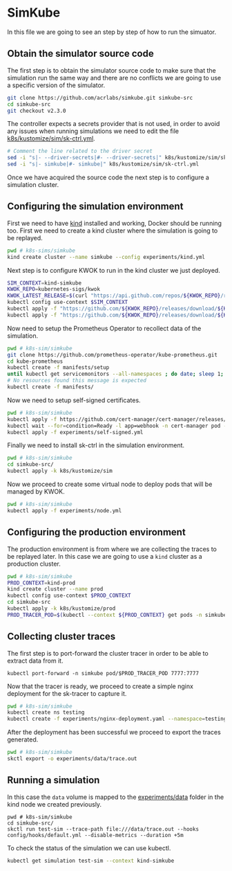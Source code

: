 

# SimKube
In this file we are going to see an step by step of how to run the simuator.
## Obtain the simulator source code
The first step is to obtain the simulator source code to make sure that the simulation run the same way and there are no conflicts we are going to use a specific version of the simulator.
```sh
git clone https://github.com/acrlabs/simkube.git simkube-src
cd simkube-src
git checkout v2.3.0
```
The controller expects a secrets provider that is not used, in order to avoid any issues when running simulations we need to edit the file [k8s/kustomize/sim/sk-ctrl.yml](k8s/kustomize/sim/sk-ctrl.yml).
```sh
# Comment the line related to the driver secret
sed -i "s|- --driver-secrets|#- --driver-secrets|" k8s/kustomize/sim/sk-ctrl.yml 
sed -i "s|- simkube|#- simkube|" k8s/kustomize/sim/sk-ctrl.yml 
```
Once we have acquired the source code the next step is to configure a simulation cluster.
## Configuring the simulation environment
First we need to have [kind](https://kind.sigs.k8s.io/) installed and working, Docker should be running too.
First we need to create a kind cluster where the simulation is going to be replayed.
```sh
pwd # k8s-sims/simkube
kind create cluster --name simkube --config experiments/kind.yml
```
Next step is to configure KWOK to run in the kind cluster we just deployed.
```sh
SIM_CONTEXT=kind-simkube
KWOK_REPO=kubernetes-sigs/kwok
KWOK_LATEST_RELEASE=$(curl "https://api.github.com/repos/${KWOK_REPO}/releases/latest" | jq -r '.tag_name')
kubectl config use-context $SIM_CONTEXT
kubectl apply -f "https://github.com/${KWOK_REPO}/releases/download/${KWOK_LATEST_RELEASE}/kwok.yaml"
kubectl apply -f "https://github.com/${KWOK_REPO}/releases/download/${KWOK_LATEST_RELEASE}/stage-fast.yaml"
```
Now need to setup the Prometheus Operator to recollect data of the simulation.
```sh
pwd # k8s-sim/simkube
git clone https://github.com/prometheus-operator/kube-prometheus.git
cd kube-prometheus
kubectl create -f manifests/setup
until kubectl get servicemonitors --all-namespaces ; do date; sleep 1; echo ""; done
# No resources found this message is expected
kubectl create -f manifests/
``` 
Now we need to setup self-signed certificates.
```sh
pwd # k8s-sim/simkube
kubectl apply -f https://github.com/cert-manager/cert-manager/releases/download/v1.14.3/cert-manager.yaml
kubectl wait --for=condition=Ready -l app=webhook -n cert-manager pod --timeout=60s
kubectl apply -f experiments/self-signed.yml
```
Finally we need to install sk-ctrl in the simulation environment.
```sh
pwd # k8s-sim/simkube
cd simkube-src/
kubectl apply -k k8s/kustomize/sim
```
Now we proceed to create some virtual node to deploy pods that will be managed by KWOK.
```sh
pwd # k8s-sim/simkube
kubectl apply -f experiments/node.yml
```
<!---
```sh
# Expose Prometheus WebUI to port 9090
kubectl --namespace monitoring port-forward svc/prometheus-k8s 9090
```
```sh
kubectl create secret docker-registry simkube -n simkube
```
--->
## Configuring the production environment
The production environment is from where we are collecting the traces to be replayed later.
In this case we are going to use a `kind` cluster as a production cluster.
```sh
pwd # k8s-sim/simkube
PROD_CONTEXT=kind-prod
kind create cluster --name prod
kubectl config use-context $PROD_CONTEXT
cd simkube-src
kubectl apply -k k8s/kustomize/prod
PROD_TRACER_POD=$(kubectl --context ${PROD_CONTEXT} get pods -n simkube --no-headers -o custom-columns=":metadata.name")
```

## Collecting cluster traces
The first step is to port-forward the cluster tracer in order to be able to extract data from it.
```
kubectl port-forward -n simkube pod/$PROD_TRACER_POD 7777:7777
```
Now that the tracer is ready, we proceed to create a simple nginx deployment for the sk-tracer to capture it.
```sh
pwd # k8s-sim/simkube
kubectl create ns testing
kubectl create -f experiments/nginx-deployment.yaml --namespace=testing
```
After the deployment has been successful we proceed to export the traces generated.
```sh
pwd # k8s-sim/simkube
skctl export -o experiments/data/trace.out
```
## Running a simulation
In this case the `data` volume is mapped to the [experiments/data](experiments/data) folder in the kind node we created previously.
```
pwd # k8s-sim/simkube
cd simkube-src/
skctl run test-sim --trace-path file:///data/trace.out --hooks config/hooks/default.yml --disable-metrics --duration +5m
```
To check the status of the simulation we can use kubectl.
```sh
kubectl get simulation test-sim --context kind-simkube
```

